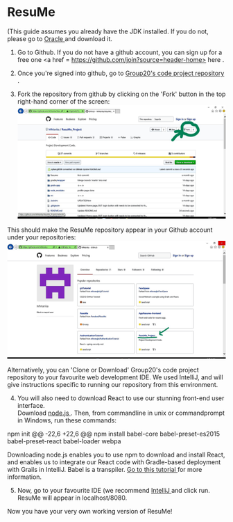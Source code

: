 # ResuMe
 (This guide assumes you already have the JDK installed.  If you do not, please go to <a href = "http://www.oracle.com/technetwork/java/javase/downloads/jdk8-downloads-2133151.html"> Oracle </a> and download it.
  
 1.  Go to Github.  If you do not have a github account, you can sign up for a free one <a href = https://github.com/join?source=header-home> here </a>.
  
 2.  Once you're signed into github, go to <a href = https://github.com/MManka/ResuMe_Project> Group20's code project repository </a> .  
 
 3.  Fork the repository from github by clicking on the 'Fork' button in the top right-hand corner of the screen: <img src = "/images/스크린샷(9)_LI.jpg">
   
  This should make the ResuMe repository appear in your Github account under your repositories:
  <img src = "/images/스크린샷(10)_LI.jpg">
  
  Alternatively, you can 'Clone or Download' Group20's code project repository to your favourite web development IDE.  We used IntelliJ, and will give instructions specific to running our repository from this environment.
  
 4.  You will also need to download React to use our stunning front-end user interface.  
  Download <a href = https://nodejs.org/en/> node.js </a> .  Then, from commandline in unix or commandprompt in Windows, run these commands:
  
  npm init
 @@ -22,6 +22,6 @@ npm install babel-core babel-preset-es2015 babel-preset-react babel-loader webpa
  
  Downloading node.js enables you to use npm to download and install React, and enables us to integrate our React code with Gradle-based deployment with Grails in IntelliJ.  Babel is a transpiler.  <a href = https://grailsblog.objectcomputing.com/posts/2016/05/28/using-react-with-grails.html> Go to this tutorial </a> for more information.
  
 5.  Now, go to your favourite IDE (we recommend <a href = https://www.jetbrains.com/idea/> IntelliJ </a> and click run.  ResuMe will appear in localhost/8080.
  
  Now you have your very own working version of ResuMe!  
